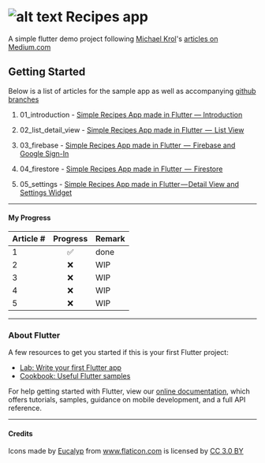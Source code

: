 # ![alt text](https://github.com/enigmatic7earth/Recipes_app/blob/master/ios/Runner/Assets.xcassets/AppIcon.appiconset/Icon-72.png "Recepies - Flutter app") Recipes app

A simple flutter demo project following [Michael Krol](https://github.com/krolmic)'s [articles on Medium.com](https://medium.com/@michael.krol)



## Getting Started
Below is a list of articles for the sample app as well as accompanying [github branches](https://github.com/krolmic/recipes_app/branches)
1. 01_introduction - [Simple Recipes App made in Flutter — Introduction](https://medium.com/@michael.krol/simple-recipes-app-made-in-flutter-introduction-c80964167a19)

2. 02_list_detail_view - [Simple Recipes App made in Flutter  —  List View](https://medium.com/@michael.krol/simple-recipes-app-made-in-flutter-list-view-283ef85f91e7)

3. 03_firebase - [Simple Recipes App made in Flutter  —  Firebase and Google Sign-In](https://medium.com/flutter-community/simple-recipes-app-made-in-flutter-firebase-and-google-sign-in-14d1535e9a59)

4. 04_firestore - [Simple Recipes App made in Flutter  —  Firestore](https://medium.com/flutter-community/simple-recipes-app-made-in-flutter-firestore-f386722102da)

5. 05_settings - [Simple Recipes App made in Flutter — Detail View and Settings Widget](https://medium.com/flutter-community/simple-recipes-app-made-in-flutter-detail-view-and-settings-widget-9a7ca9ebec93)





---
#### My Progress

| Article #        | Progress           | Remark|
| ------------- |:-------------:| ---|
| 1      | ✅ | done |
| 2      | ❌ | WIP |
| 3      | ❌ | WIP |
| 4      | ❌ | WIP |
| 5      | ❌ | WIP |





---
### About Flutter

A few resources to get you started if this is your first Flutter project:

- [Lab: Write your first Flutter app](https://flutter.io/docs/get-started/codelab)
- [Cookbook: Useful Flutter samples](https://flutter.io/docs/cookbook)

For help getting started with Flutter, view our 
[online documentation](https://flutter.io/docs), which offers tutorials, 
samples, guidance on mobile development, and a full API reference.

---
#### Credits

<div>Icons made by <a href="https://www.flaticon.com/authors/eucalyp" title="Eucalyp">Eucalyp</a> from <a href="https://www.flaticon.com/" 			    title="Flaticon">www.flaticon.com</a> is licensed by <a href="http://creativecommons.org/licenses/by/3.0/" 			    title="Creative Commons BY 3.0" target="_blank">CC 3.0 BY</a></div>
